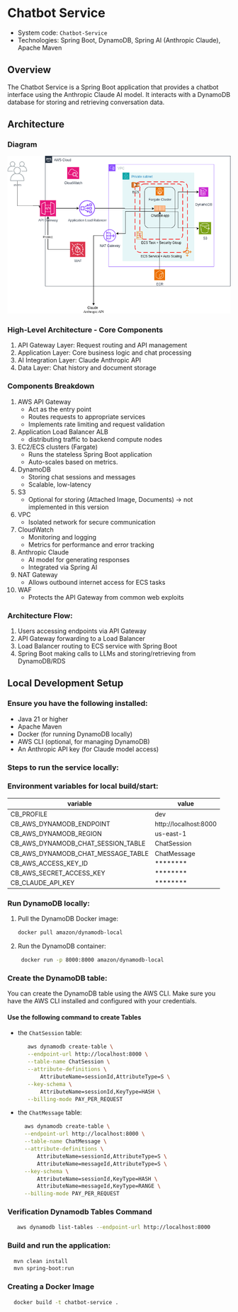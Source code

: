 # Chatbot Service

* System code: `Chatbot-Service`
* Technologies: Spring Boot, DynamoDB, Spring AI (Anthropic Claude), Apache Maven

## Overview
The Chatbot Service is a Spring Boot application that provides a chatbot interface using the Anthropic Claude AI model. It interacts with a DynamoDB database for storing and retrieving conversation data.

## Architecture 
### Diagram
![Architecture Diagram](architectureDiagram.png)

### High-Level Architecture - Core Components
1. API Gateway Layer: Request routing and API management
2. Application Layer: Core business logic and chat processing
3. AI Integration Layer: Claude Anthropic API
4. Data Layer: Chat history and document storage

### Components Breakdown
1.  AWS API Gateway
    * Act as the entry point
    * Routes requests to appropriate services
    * Implements rate limiting and request validation
2. Application Load Balancer ALB
     * distributing traffic to backend compute nodes
3. EC2/ECS clusters (Fargate)
    * Runs the stateless Spring Boot application
    * Auto-scales based on metrics.
4. DynamoDB
    * Storing chat sessions and messages
    * Scalable, low-latency
5. S3
    * Optional for storing (Attached Image, Documents) -> not implemented in this version
6. VPC
    * Isolated network for secure communication
7. CloudWatch
    * Monitoring and logging
    * Metrics for performance and error tracking
8. Anthropic Claude
    * AI model for generating responses
    * Integrated via Spring AI
9. NAT Gateway
    * Allows outbound internet access for ECS tasks
10. WAF
    * Protects the API Gateway from common web exploits

### Architecture Flow:

1. Users accessing endpoints via API Gateway 
2. API Gateway forwarding to a Load Balancer 
3. Load Balancer routing to ECS service with Spring Boot 
4. Spring Boot making calls to LLMs and storing/retrieving from DynamoDB/RDS

## Local Development Setup
### Ensure you have the following installed:
   - Java 21 or higher
   - Apache Maven
   - Docker (for running DynamoDB locally)
   - AWS CLI (optional, for managing DynamoDB)
   - An Anthropic API key (for Claude model access)

### Steps to run the service locally:

### Environment variables for local build/start:

| variable                           | value                 |
|------------------------------------|-----------------------|
| CB_PROFILE                         | dev                   |
| CB_AWS_DYNAMODB_ENDPOINT           | http://localhost:8000 |
| CB_AWS_DYNAMODB_REGION             | us-east-1             |
| CB_AWS_DYNAMODB_CHAT_SESSION_TABLE | ChatSession           |
| CB_AWS_DYNAMODB_CHAT_MESSAGE_TABLE | ChatMessage           |
| CB_AWS_ACCESS_KEY_ID               | ********              |
| CB_AWS_SECRET_ACCESS_KEY           | ********              |
| CB_CLAUDE_API_KEY                  | ********              |

### Run DynamoDB locally:
1. Pull the DynamoDB Docker image:
   ```bash
   docker pull amazon/dynamodb-local
   ```
2. Run the DynamoDB container:
   ```bash
    docker run -p 8000:8000 amazon/dynamodb-local
    ```
### Create the DynamoDB table:
You can create the DynamoDB table using the AWS CLI. Make sure you have the AWS CLI installed and configured with your credentials. 

#### Use the following command to create Tables 

* the `ChatSession` table:
   ```bash
      aws dynamodb create-table \
      --endpoint-url http://localhost:8000 \
      --table-name ChatSession \
      --attribute-definitions \
          AttributeName=sessionId,AttributeType=S \
      --key-schema \
          AttributeName=sessionId,KeyType=HASH \
      --billing-mode PAY_PER_REQUEST
   ```
* the `ChatMessage` table:
  ```bash
    aws dynamodb create-table \
    --endpoint-url http://localhost:8000 \
    --table-name ChatMessage \
    --attribute-definitions \
        AttributeName=sessionId,AttributeType=S \
        AttributeName=messageId,AttributeType=S \
    --key-schema \
        AttributeName=sessionId,KeyType=HASH \
        AttributeName=messageId,KeyType=RANGE \
    --billing-mode PAY_PER_REQUEST
   ```
    
### Verification Dynamodb Tables Command
   ```bash
      aws dynamodb list-tables --endpoint-url http://localhost:8000
   ```

### Build and run the application:
  ```bash
    mvn clean install
    mvn spring-boot:run
  ```

### Creating a Docker Image

```bash
  docker build -t chatbot-service .
```